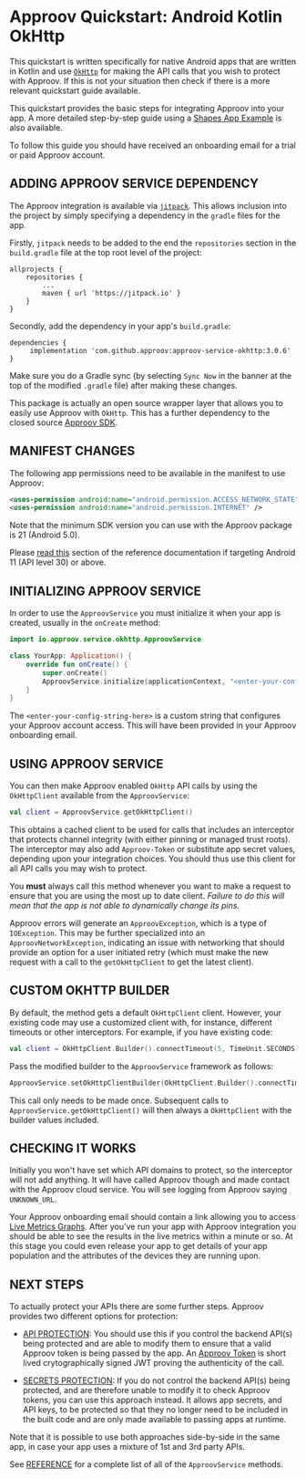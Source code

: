 # Approov Quickstart: Android Kotlin OkHttp

This quickstart is written specifically for native Android apps that are written in Kotlin and use [`OkHttp`](https://square.github.io/okhttp/) for making the API calls that you wish to protect with Approov. If this is not your situation then check if there is a more relevant quickstart guide available.

This quickstart provides the basic steps for integrating Approov into your app. A more detailed step-by-step guide using a [Shapes App Example](https://github.com/approov/quickstart-android-kotlin-okhttp/blob/master/SHAPES-EXAMPLE.md) is also available.

To follow this guide you should have received an onboarding email for a trial or paid Approov account.

## ADDING APPROOV SERVICE DEPENDENCY
The Approov integration is available via [`jitpack`](https://jitpack.io). This allows inclusion into the project by simply specifying a dependency in the `gradle` files for the app.

Firstly, `jitpack` needs to be added to the end the `repositories` section in the `build.gradle` file at the top root level of the project:

```
allprojects {
    repositories {
        ...
        maven { url 'https://jitpack.io' }
    }
}
```

Secondly, add the dependency in your app's `build.gradle`:

```
dependencies {
	 implementation 'com.github.approov:approov-service-okhttp:3.0.6'
}
```
Make sure you do a Gradle sync (by selecting `Sync Now` in the banner at the top of the modified `.gradle` file) after making these changes.

This package is actually an open source wrapper layer that allows you to easily use Approov with `OkHttp`. This has a further dependency to the closed source [Approov SDK](https://github.com/approov/approov-android-sdk).

## MANIFEST CHANGES
The following app permissions need to be available in the manifest to use Approov:

```xml
<uses-permission android:name="android.permission.ACCESS_NETWORK_STATE" />
<uses-permission android:name="android.permission.INTERNET" />
```

Note that the minimum SDK version you can use with the Approov package is 21 (Android 5.0). 

Please [read this](https://approov.io/docs/latest/approov-usage-documentation/#targeting-android-11-and-above) section of the reference documentation if targeting Android 11 (API level 30) or above.

## INITIALIZING APPROOV SERVICE
In order to use the `ApproovService` you must initialize it when your app is created, usually in the `onCreate` method:

```kotlin
import io.approov.service.okhttp.ApproovService

class YourApp: Application() {
    override fun onCreate() {
        super.onCreate()
        ApproovService.initialize(applicationContext, "<enter-your-config-string-here>")
    }
}
```

The `<enter-your-config-string-here>` is a custom string that configures your Approov account access. This will have been provided in your Approov onboarding email.

## USING APPROOV SERVICE
You can then make Approov enabled `OkHttp` API calls by using the `OkHttpClient` available from the `ApproovService`:

```kotlin
val client = ApproovService.getOkHttpClient()
```

This obtains a cached client to be used for calls that includes an interceptor that protects channel integrity (with either pinning or managed trust roots). The interceptor may also add `Approov-Token` or substitute app secret values, depending upon your integration choices. You should thus use this client for all API calls you may wish to protect.

You **must** always call this method whenever you want to make a request to ensure that you are using the most up to date client. *Failure to do this will mean that the app is not able to dynamically change its pins.*

Approov errors will generate an `ApproovException`, which is a type of `IOException`. This may be further specialized into an `ApproovNetworkException`, indicating an issue with networking that should provide an option for a user initiated retry (which must make the new request with a call to the `getOkHttpClient` to get the latest client).

## CUSTOM OKHTTP BUILDER
By default, the method gets a default `OkHttpClient` client. However, your existing code may use a customized client with, for instance, different timeouts or other interceptors. For example, if you have existing code:

```kotlin
val client = OkHttpClient.Builder().connectTimeout(5, TimeUnit.SECONDS).build()
```
Pass the modified builder to the `ApproovService` framework as follows:

```kotlin
ApproovService.setOkHttpClientBuilder(OkHttpClient.Builder().connectTimeout(5, TimeUnit.SECONDS))
```

This call only needs to be made once. Subsequent calls to `ApproovService.getOkHttpClient()` will then always a `OkHttpClient` with the builder values included.

## CHECKING IT WORKS
Initially you won't have set which API domains to protect, so the interceptor will not add anything. It will have called Approov though and made contact with the Approov cloud service. You will see logging from Approov saying `UNKNOWN_URL`.

Your Approov onboarding email should contain a link allowing you to access [Live Metrics Graphs](https://approov.io/docs/latest/approov-usage-documentation/#metrics-graphs). After you've run your app with Approov integration you should be able to see the results in the live metrics within a minute or so. At this stage you could even release your app to get details of your app population and the attributes of the devices they are running upon.

## NEXT STEPS
To actually protect your APIs there are some further steps. Approov provides two different options for protection:

* [API PROTECTION](https://github.com/approov/quickstart-android-kotlin-okhttp/blob/master/API-PROTECTION.md): You should use this if you control the backend API(s) being protected and are able to modify them to ensure that a valid Approov token is being passed by the app. An [Approov Token](https://approov.io/docs/latest/approov-usage-documentation/#approov-tokens) is short lived crytographically signed JWT proving the authenticity of the call.

* [SECRETS PROTECTION](https://github.com/approov/quickstart-android-kotlin-okhttp/blob/master/SECRETS-PROTECTION.md): If you do not control the backend API(s) being protected, and are therefore unable to modify it to check Approov tokens, you can use this approach instead. It allows app secrets, and API keys, to be protected so that they no longer need to be included in the built code and are only made available to passing apps at runtime.

Note that it is possible to use both approaches side-by-side in the same app, in case your app uses a mixture of 1st and 3rd party APIs.

See [REFERENCE](https://github.com/approov/quickstart-android-kotlin-okhttp/blob/master/REFERENCE.md) for a complete list of all of the `ApproovService` methods.
